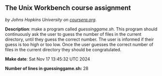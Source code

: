 ## The Unix Workbench course assignment
*by Johns Hopkins University on [coursera.org](https://www.coursera.org/).*

**Description**: make a program called *guessinggame.sh*. This program should continuously ask the user to guess the number of files in the current directory, until they guess the correct number. The user is informed if their guess is too high or too low. Once the user guesses the correct number of files in the current directory they should be congratulated.

**Make date**: Sat Nov 17 13:45:32 UTC 2024

**Number of lines in guessinggame.sh:** 28
